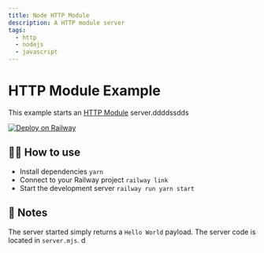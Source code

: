 ```yaml
---
title: Node HTTP Module
description: A HTTP module server
tags:
  - http
  - nodejs
  - javascript
---
```


# HTTP Module Example

This example starts an [HTTP Module](https://nodejs.org/api/http.html) server.ddddssdds

[![Deploy on Railway](https://railway.app/button.svg)](https://railway.app/new/template/ZweBXA)

## 💁‍♀️ How to use

- Install dependencies `yarn`
- Connect to your Railway project `railway link`
- Start the development server `railway run yarn start`

## 📝 Notes

The server started simply returns a `Hello World` payload. The server code is located in `server.mjs`.
d
